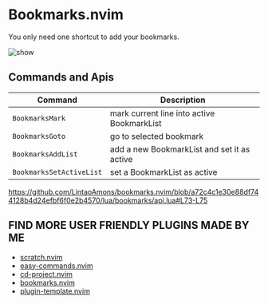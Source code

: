 # Bookmarks.nvim

You only need one shortcut to add your bookmarks.

![show](https://github.com/LintaoAmons/bookmarks.nvim/assets/95092244/48ac8aef-f260-40b4-9501-43df12cc7d50)

## Commands and Apis

| Command                  | Description                                 |
|--------------------------|---------------------------------------------|
| `BookmarksMark`          | mark current line into active BookmarkList  |
| `BookmarksGoto`          | go to selected bookmark                     |
| `BookmarksAddList`       | add a new BookmarkList and set it as active |
| `BookmarksSetActiveList` | set a BookmarkList as active                |

https://github.com/LintaoAmons/bookmarks.nvim/blob/a72c4c1e30e88df744128b4d24efbf6f0e2b4570/lua/bookmarks/api.lua#L73-L75

## FIND MORE USER FRIENDLY PLUGINS MADE BY ME

- [scratch.nvim](https://github.com/LintaoAmons/scratch.nvim)
- [easy-commands.nvim](https://github.com/LintaoAmons/easy-commands.nvim)
- [cd-project.nvim](https://github.com/LintaoAmons/cd-project.nvim)
- [bookmarks.nvim](https://github.com/LintaoAmons/bookmarks.nvim)
- [plugin-template.nvim](https://github.com/LintaoAmons/plugin-template.nvim)
